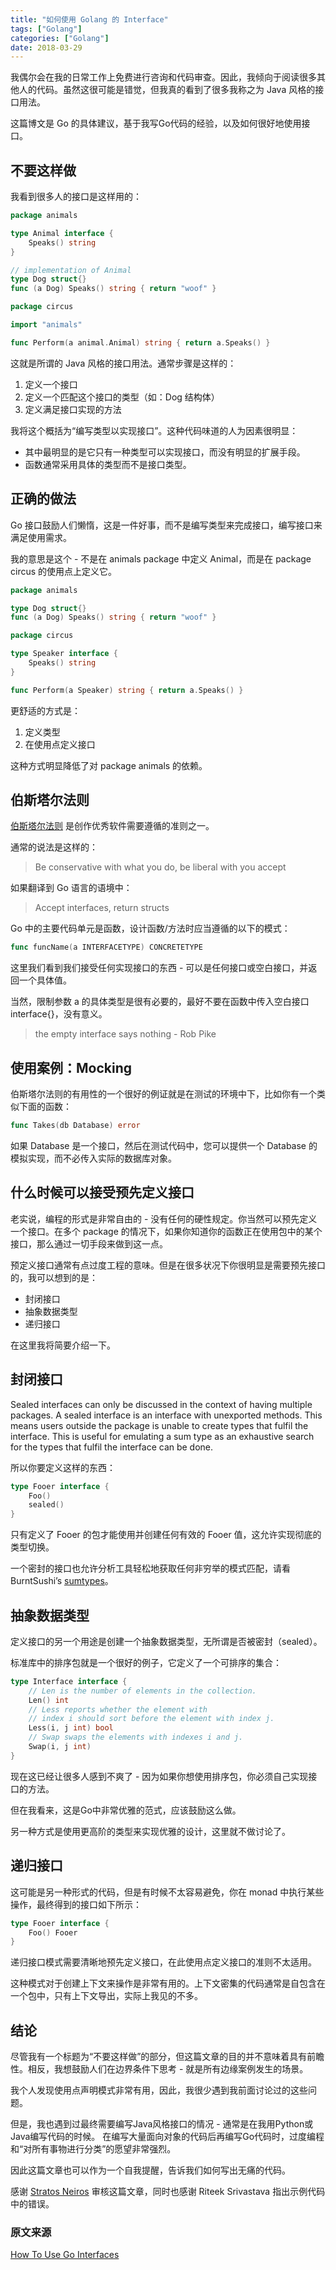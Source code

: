 ```yaml
---
title: "如何使用 Golang 的 Interface"
tags: ["Golang"]
categories: ["Golang"]
date: 2018-03-29
---
```



我偶尔会在我的日常工作上免费进行咨询和代码审查。因此，我倾向于阅读很多其他人的代码。虽然这很可能是错觉，但我真的看到了很多我称之为 Java 风格的接口用法。

这篇博文是 Go 的具体建议，基于我写Go代码的经验，以及如何很好地使用接口。


## 不要这样做

我看到很多人的接口是这样用的：

```go
package animals

type Animal interface {
	Speaks() string
}

// implementation of Animal
type Dog struct{}
func (a Dog) Speaks() string { return "woof" }
```

```go
package circus

import "animals"

func Perform(a animal.Animal) string { return a.Speaks() }
```

这就是所谓的 Java 风格的接口用法。通常步骤是这样的：

1. 定义一个接口
2. 定义一个匹配这个接口的类型（如：Dog 结构体）
3. 定义满足接口实现的方法

我将这个概括为“编写类型以实现接口”。这种代码味道的人为因素很明显：

* 其中最明显的是它只有一种类型可以实现接口，而没有明显的扩展手段。
* 函数通常采用具体的类型而不是接口类型。


## 正确的做法

Go 接口鼓励人们懒惰，这是一件好事，而不是编写类型来完成接口，编写接口来满足使用需求。

我的意思是这个 - 不是在 animals package 中定义 Animal，而是在 package circus 的使用点上定义它。

```go
package animals

type Dog struct{}
func (a Dog) Speaks() string { return "woof" }
```

```go
package circus

type Speaker interface {
	Speaks() string
}

func Perform(a Speaker) string { return a.Speaks() }
```

更舒适的方式是：

1. 定义类型
2. 在使用点定义接口

这种方式明显降低了对 package animals 的依赖。

## 伯斯塔尔法则

[伯斯塔尔法则](https://en.wikipedia.org/wiki/Robustness_principle) 是创作优秀软件需要遵循的准则之一。

通常的说法是这样的：

> Be conservative with what you do, be liberal with you accept

如果翻译到 Go 语言的语境中：

> Accept interfaces, return structs

Go 中的主要代码单元是函数，设计函数/方法时应当遵循的以下的模式：

```go
func funcName(a INTERFACETYPE) CONCRETETYPE
```

这里我们看到我们接受任何实现接口的东西 - 可以是任何接口或空白接口，并返回一个具体值。

当然，限制参数 a 的具体类型是很有必要的，最好不要在函数中传入空白接口 interface{}，没有意义。

> the empty interface says nothing - Rob Pike


## 使用案例：Mocking

伯斯塔尔法则的有用性的一个很好的例证就是在测试的环境中下，比如你有一个类似下面的函数：

```go
func Takes(db Database) error
```

如果 Database 是一个接口，然后在测试代码中，您可以提供一个 Database 的模拟实现，而不必传入实际的数据库对象。


## 什么时候可以接受预先定义接口

老实说，编程的形式是非常自由的 - 没有任何的硬性规定。你当然可以预先定义一个接口。在多个 package 的情况下，如果你知道你的函数正在使用包中的某个接口，那么通过一切手段来做到这一点。

预定义接口通常有点过度工程的意味。但是在很多状况下你很明显是需要预先接口的，我可以想到的是：

* 封闭接口
* 抽象数据类型
* 递归接口

在这里我将简要介绍一下。

## 封闭接口

Sealed interfaces can only be discussed in the context of having multiple packages. A sealed interface is an interface with unexported methods. This means users outside the package is unable to create types that fulfil the interface. This is useful for emulating a sum type as an exhaustive search for the types that fulfil the interface can be done.

所以你要定义这样的东西：

```go
type Fooer interface {
	Foo()
	sealed()
}
```

只有定义了 Fooer 的包才能使用并创建任何有效的 Fooer 值，这允许实现彻底的类型切换。

一个密封的接口也允许分析工具轻松地获取任何非穷举的模式匹配，请看 BurntSushi’s [sumtypes](https://github.com/BurntSushi/go-sumtype)。


## 抽象数据类型

定义接口的另一个用途是创建一个抽象数据类型，无所谓是否被密封（sealed）。

标准库中的排序包就是一个很好的例子，它定义了一个可排序的集合：

```go
type Interface interface {
    // Len is the number of elements in the collection.
    Len() int
    // Less reports whether the element with
    // index i should sort before the element with index j.
    Less(i, j int) bool
    // Swap swaps the elements with indexes i and j.
    Swap(i, j int)
}
```

现在这已经让很多人感到不爽了 - 因为如果你想使用排序包，你必须自己实现接口的方法。

但在我看来，这是Go中非常优雅的范式，应该鼓励这么做。

另一种方式是使用更高阶的类型来实现优雅的设计，这里就不做讨论了。


## 递归接口

这可能是另一种形式的代码，但是有时候不太容易避免，你在 monad 中执行某些操作，最终得到的接口如下所示：

```go
type Fooer interface {
	Foo() Fooer
}
```

递归接口模式需要清晰地预先定义接口，在此使用点定义接口的准则不太适用。

这种模式对于创建上下文来操作是非常有用的。上下文密集的代码通常是自包含在一个包中，只有上下文导出，实际上我见的不多。

## 结论

尽管我有一个标题为“不要这样做”的部分，但这篇文章的目的并不意味着具有前瞻性。相反，我想鼓励人们在边界条件下思考 - 就是所有边缘案例发生的场景。

我个人发现使用点声明模式非常有用，因此，我很少遇到我前面讨论过的这些问题。

但是，我也遇到过最终需要编写Java风格接口的情况 - 通常是在我用Python或Java编写代码的时候。 在编写大量面向对象的代码后再编写Go代码时，过度编程和“对所有事物进行分类”的愿望非常强烈。

因此这篇文章也可以作为一个自我提醒，告诉我们如何写出无痛的代码。

感谢 [Stratos Neiros](https://twitter.com/nstratos) 审核这篇文章，同时也感谢 Riteek Srivastava 指出示例代码中的错误。


### 原文来源

<a id="ref01">[How To Use Go Interfaces](https://blog.chewxy.com/2018/03/18/golang-interfaces/)</a>
